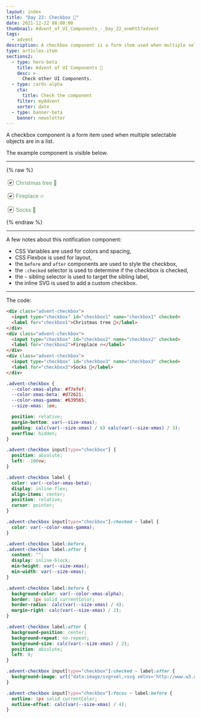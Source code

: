 ```yaml
---
layout: index
title: "Day 22: Checkbox 🧦"
date: 2021-12-22 08:00:00
thumbnail: Advent_of_UI_Components_-_Day_22_onmht5?advent
tags:
  - advent
description: A checkbox component is a form item used when multiple selectable objects are in a list.
type: articles-item
sections2:
  - type: hero-beta
    title: Advent of UI Components 🎄
    desc: >-
      Check other UI Components.
  - type: cards-alpha
    cta:
      title: Check the component
    filter: myAdvent
    sorter: date
  - type: banner-beta
    banner: newsletter
---
```


A checkbox component is a form item used when multiple selectable objects are in a list.

The example component is visible below.

---

{% raw %}
<div class="advent-checkbox">
  <input type="checkbox" id="checkbox1" name="checkbox1" checked>
  <label for="checkbox1">Christmas tree 🎄</label>
</div>
<div class="advent-checkbox">
  <input type="checkbox" id="checkbox2" name="checkbox2" checked>
  <label for="checkbox2">Fireplace 🔥</label>
</div>
<div class="advent-checkbox">
  <input type="checkbox" id="checkbox3" name="checkbox3" checked>
  <label for="checkbox3">Socks 🧦</label>
</div>
<style>
.advent-checkbox {
  --color-xmas-alpha: #f7efef;
  --color-xmas-beta: #d72621;
  --color-xmas-gamma: #639565;
  --size-xmas: 1em;
  position: relative;
  margin-bottom: var(--size-xmas);
  padding: calc(var(--size-xmas) / 6) calc(var(--size-xmas) / 3);
  overflow: hidden;
}
.advent-checkbox input[type="checkbox"] {
  position: absolute;
  left: -100vw;
}
.advent-checkbox label {
  color: var(--color-xmas-beta);
  display: inline-flex;
  align-items: center;
  position: relative;
  cursor: pointer;
}
.advent-checkbox input[type="checkbox"]:checked ~ label {
  color: var(--color-xmas-gamma);
}
.advent-checkbox label:before,
.advent-checkbox label:after {
  content: "";
  display: inline-block;
  min-height: var(--size-xmas);
  min-width: var(--size-xmas);
}
.advent-checkbox label:before {
  background-color: var(--color-xmas-alpha);
  box-shadow: 0 0 0 1px currentColor;
  border-radius: calc(var(--size-xmas) / 4);
  margin-right: calc(var(--size-xmas) / 2);
}
.advent-checkbox label:after {
  background-position: center;
  background-repeat: no-repeat;
  background-size: calc(var(--size-xmas) / 2);
  position: absolute;
  left: 0;
}
.advent-checkbox input[type="checkbox"]:checked ~ label:after {
  background-image: url("data:image/svg+xml,<svg xmlns='http://www.w3.org/2000/svg' width='8' height='8' viewBox='0 0 8 8'><path d='M6.564.75l-3.59 3.612-1.538-1.55L0 4.26l2.974 2.99L8 2.193z'/></svg>");
}
.advent-checkbox input[type="checkbox"]:focus ~ label:before {
  outline: 1px solid currentColor;
  outline-offset: calc(var(--size-xmas) / 4);
}
</style>
{% endraw %}

---

A few notes about this notification component:

- CSS Variables are used for colors and spacing,
- CSS Flexbox is used for layout,
- the `before` and `after` components are used to style the checkbox,
- the `:checked` selector is used to determine if the checkbox is checked,
- the `~` sibling selector is used to target the sibling label,
- the inline SVG is used to add a custom checkbox.

---

The code:

```html
<div class="advent-checkbox">
  <input type="checkbox" id="checkbox1" name="checkbox1" checked>
  <label for="checkbox1">Christmas tree 🎄</label>
</div>
<div class="advent-checkbox">
  <input type="checkbox" id="checkbox2" name="checkbox2" checked>
  <label for="checkbox2">Fireplace 🔥</label>
</div>
<div class="advent-checkbox">
  <input type="checkbox" id="checkbox3" name="checkbox3" checked>
  <label for="checkbox3">Socks 🧦</label>
</div>
```

```css
.advent-checkbox {
  --color-xmas-alpha: #f7efef;
  --color-xmas-beta: #d72621;
  --color-xmas-gamma: #639565;
  --size-xmas: 1em;

  position: relative;
  margin-bottom: var(--size-xmas);
  padding: calc(var(--size-xmas) / 6) calc(var(--size-xmas) / 3);
  overflow: hidden;
}

.advent-checkbox input[type="checkbox"] {
  position: absolute;
  left: -100vw;
}

.advent-checkbox label {
  color: var(--color-xmas-beta);
  display: inline-flex;
  align-items: center;
  position: relative;
  cursor: pointer;
}

.advent-checkbox input[type="checkbox"]:checked ~ label {
  color: var(--color-xmas-gamma);
}

.advent-checkbox label:before,
.advent-checkbox label:after {
  content: "";
  display: inline-block;
  min-height: var(--size-xmas);
  min-width: var(--size-xmas);
}

.advent-checkbox label:before {
  background-color: var(--color-xmas-alpha);
  border: 1px solid currentColor;
  border-radius: calc(var(--size-xmas) / 4);
  margin-right: calc(var(--size-xmas) / 2);
}

.advent-checkbox label:after {
  background-position: center;
  background-repeat: no-repeat;
  background-size: calc(var(--size-xmas) / 2);
  position: absolute;
  left: 0;
}

.advent-checkbox input[type="checkbox"]:checked ~ label:after {
  background-image: url("data:image/svg+xml,<svg xmlns='http://www.w3.org/2000/svg' width='8' height='8' viewBox='0 0 8 8'><path d='M6.564.75l-3.59 3.612-1.538-1.55L0 4.26l2.974 2.99L8 2.193z'/></svg>");
}

.advent-checkbox input[type="checkbox"]:focus ~ label:before {
  outline: 1px solid currentColor;
  outline-offset: calc(var(--size-xmas) / 4);
}
```
